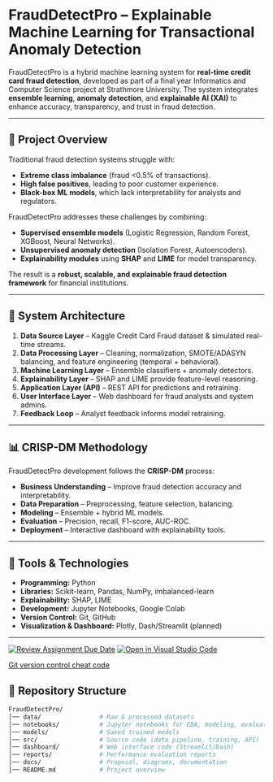 # FraudDetectPro – Explainable Machine Learning for Transactional Anomaly Detection  

FraudDetectPro is a hybrid machine learning system for **real-time credit card fraud detection**, developed as part of a final year Informatics and Computer Science project at Strathmore University. The system integrates **ensemble learning**, **anomaly detection**, and **explainable AI (XAI)** to enhance accuracy, transparency, and trust in fraud detection.  

---

## 🚀 Project Overview
Traditional fraud detection systems struggle with:
- **Extreme class imbalance** (fraud <0.5% of transactions).
- **High false positives**, leading to poor customer experience.
- **Black-box ML models**, which lack interpretability for analysts and regulators.

FraudDetectPro addresses these challenges by combining:
- **Supervised ensemble models** (Logistic Regression, Random Forest, XGBoost, Neural Networks).  
- **Unsupervised anomaly detection** (Isolation Forest, Autoencoders).  
- **Explainability modules** using **SHAP** and **LIME** for model transparency.  

The result is a **robust, scalable, and explainable fraud detection framework** for financial institutions.  

---

## 🧩 System Architecture
1. **Data Source Layer** – Kaggle Credit Card Fraud dataset & simulated real-time streams.  
2. **Data Processing Layer** – Cleaning, normalization, SMOTE/ADASYN balancing, and feature engineering (temporal + behavioral).  
3. **Machine Learning Layer** – Ensemble classifiers + anomaly detectors.  
4. **Explainability Layer** – SHAP and LIME provide feature-level reasoning.  
5. **Application Layer (API)** – REST API for predictions and retraining.  
6. **User Interface Layer** – Web dashboard for fraud analysts and system admins.  
7. **Feedback Loop** – Analyst feedback informs model retraining.  

---

## 📊 CRISP-DM Methodology
FraudDetectPro development follows the **CRISP-DM** process:
- **Business Understanding** – Improve fraud detection accuracy and interpretability.  
- **Data Preparation** – Preprocessing, feature selection, balancing.  
- **Modeling** – Ensemble + hybrid ML models.  
- **Evaluation** – Precision, recall, F1-score, AUC-ROC.  
- **Deployment** – Interactive dashboard with explainability tools.  

---

## 🔧 Tools & Technologies
- **Programming:** Python  
- **Libraries:** Scikit-learn, Pandas, NumPy, imbalanced-learn  
- **Explainability:** SHAP, LIME  
- **Development:** Jupyter Notebooks, Google Colab  
- **Version Control:** Git, GitHub  
- **Visualization & Dashboard:** Plotly, Dash/Streamlit (planned)  

---
[![Review Assignment Due Date](https://classroom.github.com/assets/deadline-readme-button-22041afd0340ce965d47ae6ef1cefeee28c7c493a6346c4f15d667ab976d596c.svg)](https://classroom.github.com/a/F63P1L7A)
[![Open in Visual Studio Code](https://classroom.github.com/assets/open-in-vscode-2e0aaae1b6195c2367325f4f02e2d04e9abb55f0b24a779b69b11b9e10269abc.svg)](https://classroom.github.com/online_ide?assignment_repo_id=20100696&assignment_repo_type=AssignmentRepo)

[Git version control cheat code](https://philomatics.com/git-cheatsheet-release)

## 📂 Repository Structure
```bash
FraudDetectPro/
│── data/                # Raw & processed datasets
│── notebooks/           # Jupyter notebooks for EDA, modeling, evaluation
│── models/              # Saved trained models
│── src/                 # Source code (data pipeline, training, API)
│── dashboard/           # Web interface code (Streamlit/Dash)
│── reports/             # Performance evaluation reports
│── docs/                # Proposal, diagrams, documentation
│── README.md            # Project overview


